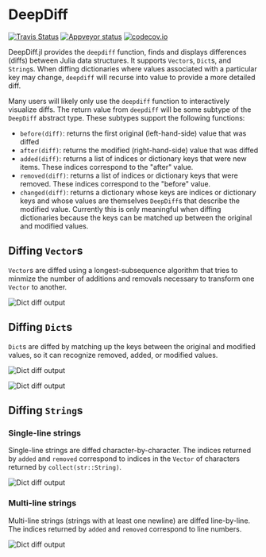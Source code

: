 # DeepDiff

[![Travis Status](https://travis-ci.org/ssfrr/DeepDiffs.jl.svg?branch=master)](https://travis-ci.org/ssfrr/DeepDiffs.jl)
[![Appveyor status](https://ci.appveyor.com/api/projects/status/jim9hndbolm8p9p4/branch/master?svg=true)](https://ci.appveyor.com/project/ssfrr/deepdiffs-jl/branch/master)
[![codecov.io](http://codecov.io/github/ssfrr/DeepDiffs.jl/coverage.svg?branch=master)](http://codecov.io/github/ssfrr/DeepDiffs.jl?branch=master)

DeepDiff.jl provides the `deepdiff` function, finds and displays differences (diffs) between Julia data structures. It supports `Vector`s, `Dict`s, and `String`s. When diffing dictionaries where values associated with a particular key may change, `deepdiff` will recurse into value to provide a more detailed diff.

Many users will likely only use the `deepdiff` function to interactively visualize diffs. The return value from `deepdiff` will be some subtype of the `DeepDiff` abstract type. These subtypes support the following functions:

* `before(diff)`: returns the first original (left-hand-side) value that was diffed
* `after(diff)`: returns the modified (right-hand-side) value that was diffed
* `added(diff)`: returns a list of indices or dictionary keys that were new items. These indices correspond to the "after" value.
* `removed(diff)`: returns a list of indices or dictionary keys that were removed. These indices correspond to the "before" value.
* `changed(diff)`: returns a dictionary whose keys are indices or dictionary keys and whose values are themselves `DeepDiff`s that describe the modified value. Currently this is only meaningful when diffing dictionaries because the keys can be matched up between the original and modified values.

## Diffing `Vector`s

`Vector`s are diffed using a longest-subsequence algorithm that tries to minmize the number of additions and removals necessary to transform one `Vector` to another.

![Dict diff output](http://ssfrr.github.io/DeepDiffs.jl/images/vectordiff.png)

## Diffing `Dict`s

`Dict`s are diffed by matching up the keys between the original and modified values, so it can recognize removed, added, or modified values.

![Dict diff output](http://ssfrr.github.io/DeepDiffs.jl/images/dictdiff.png)

![Dict diff output](http://ssfrr.github.io/DeepDiffs.jl/images/dictdiff_nocolor.png)

## Diffing `String`s

### Single-line strings

Single-line strings are diffed character-by-character. The indices returned by `added` and `removed` correspond to indices in the `Vector` of characters returned by `collect(str::String)`.

![Dict diff output](http://ssfrr.github.io/DeepDiffs.jl/images/singlestringdiff.png)

### Multi-line strings

Multi-line strings (strings with at least one newline) are diffed line-by-line. The indices returned by `added` and `removed` correspond to line numbers.

![Dict diff output](http://ssfrr.github.io/DeepDiffs.jl/images/multistringdiff.png)
